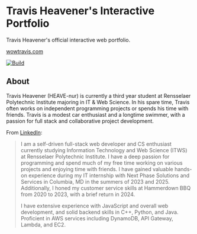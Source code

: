 # Travis Heavener's Interactive Portfolio

Travis Heavener's official interactive web portfolio.

[wowtravis.com](https://wowtravis.com)

[![Build](https://github.com/travis-heavener/travis-heavener.github.io/actions/workflows/minify.yml/badge.svg)](https://github.com/travis-heavener/travis-heavener.github.io/actions/workflows/build.yml)

## About
Travis Heavener (HEAVE-nur) is currently a third year student at Rensselaer Polytechnic Institute majoring in IT & Web Science. In his spare time, Travis often works on independent programming projects or spends his time with friends. Travis is a modest car enthusiast and a longtime swimmer, with a passion for full stack and collaborative project development.

From [LinkedIn](https://www.linkedin.com/in/travis-heavener/):

> I am a self-driven full-stack web developer and CS enthusiast currently studying Information Technology and Web Science (ITWS) at Rensselaer Polytechnic Institute. I have a deep passion for programming and spend much of my free time working on various projects and enjoying time with friends. I have gained valuable hands-on experience during my IT internship with Next Phase Solutions and Services in Columbia, MD in the summers of 2023 and 2025. Additionally, I honed my customer service skills at Hammerdown BBQ from 2020 to 2023, with a brief return in 2024.
> 
> I have extensive experience with JavaScript and overall web development, and solid backend skills in C++, Python, and Java. Proficient in AWS services including DynamoDB, API Gateway, Lambda, and EC2.
